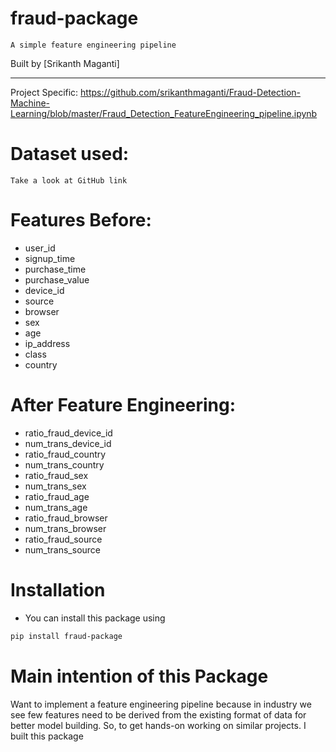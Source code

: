 # fraud-package

```
A simple feature engineering pipeline
```

Built by [Srikanth Maganti]

---

Project Specific: https://github.com/srikanthmaganti/Fraud-Detection-Machine-Learning/blob/master/Fraud_Detection_FeatureEngineering_pipeline.ipynb

# Dataset used:
```
Take a look at GitHub link
```

# Features Before:

- user_id
- signup_time
- purchase_time
- purchase_value
- device_id
- source
- browser
- sex
- age
- ip_address
- class
- country


# After Feature Engineering:

- ratio_fraud_device_id
- num_trans_device_id	
- ratio_fraud_country
- num_trans_country
- ratio_fraud_sex
- num_trans_sex
- ratio_fraud_age
- num_trans_age	
- ratio_fraud_browser
- num_trans_browser
- ratio_fraud_source
- num_trans_source

# Installation

- You can install this package using

```bash
pip install fraud-package
```

# Main intention of this Package

Want to implement a feature engineering pipeline because in industry we see few features need to be derived from the existing format of data for better model building. So, to get hands-on working on similar projects. I built this package
